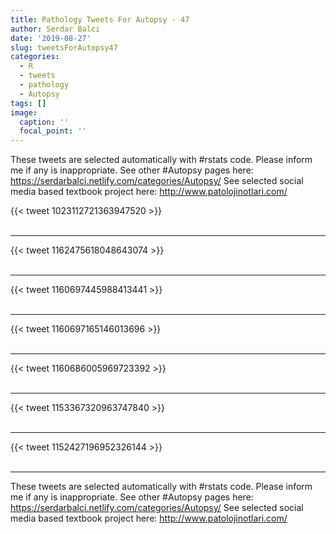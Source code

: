 ```yaml
---
title: Pathology Tweets For Autopsy - 47
author: Serdar Balci
date: '2019-08-27'
slug: tweetsForAutopsy47
categories:
  - R
  - tweets
  - pathology
  - Autopsy
tags: []
image:
  caption: ''
  focal_point: ''
---
```



These tweets are selected automatically with #rstats code. Please inform me if any is inappropriate.
See other #Autopsy pages here: https://serdarbalci.netlify.com/categories/Autopsy/ 
See selected social media based textbook project here: http://www.patolojinotlari.com/

{{< tweet 1023112721363947520 >}}
<br>
<br>
<hr>
{{< tweet 1162475618048643074 >}}
<br>
<br>
<hr>
{{< tweet 1160697445988413441 >}}
<br>
<br>
<hr>
{{< tweet 1160697165146013696 >}}
<br>
<br>
<hr>
{{< tweet 1160686005969723392 >}}
<br>
<br>
<hr>
{{< tweet 1153367320963747840 >}}
<br>
<br>
<hr>
{{< tweet 1152427196952326144 >}}
<br>
<br>
<hr>


These tweets are selected automatically with #rstats code. Please inform me if any is inappropriate.
See other #Autopsy pages here: https://serdarbalci.netlify.com/categories/Autopsy/ 
See selected social media based textbook project here: http://www.patolojinotlari.com/
